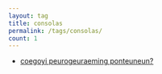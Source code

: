 ```yaml
---
layout: tag
title: consolas
permalink: /tags/consolas/
count: 1
---
```


- [coegoyi peurogeuraeming ponteuneun?](https://futurecreator.github.io/2018/11/12/my-best-programming-font-top-3/)
